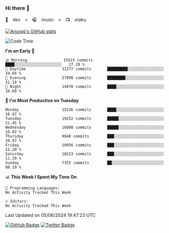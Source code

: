 ### Hi there 👋

🚀　dev　+　🎧　music　+　📺　otaku


[![Anurag's GitHub stats](https://github-readme-stats.vercel.app/api?username=koheitasaka&count_private=true&show_icons=true&theme=monokai)](https://github.com/koheitasaka/github-readme-stats)

<!--START_SECTION:waka-->
![Code Time](http://img.shields.io/badge/Code%20Time-1%2C161%20hrs%2023%20mins-blue)

**I'm an Early 🐤** 

```text
🌞 Morning                15523 commits       ████░░░░░░░░░░░░░░░░░░░░░   17.29 % 
🌆 Daytime                31277 commits       █████████░░░░░░░░░░░░░░░░   34.84 % 
🌃 Evening                27998 commits       ████████░░░░░░░░░░░░░░░░░   31.19 % 
🌙 Night                  14970 commits       ████░░░░░░░░░░░░░░░░░░░░░   16.68 % 
```
📅 **I'm Most Productive on Tuesday** 

```text
Monday                   15236 commits       ████░░░░░░░░░░░░░░░░░░░░░   16.97 % 
Tuesday                  19252 commits       █████░░░░░░░░░░░░░░░░░░░░   21.45 % 
Wednesday                16898 commits       █████░░░░░░░░░░░░░░░░░░░░   18.82 % 
Thursday                 9848 commits        ███░░░░░░░░░░░░░░░░░░░░░░   10.97 % 
Friday                   10956 commits       ███░░░░░░░░░░░░░░░░░░░░░░   12.20 % 
Saturday                 10223 commits       ███░░░░░░░░░░░░░░░░░░░░░░   11.39 % 
Sunday                   7355 commits        ██░░░░░░░░░░░░░░░░░░░░░░░   08.19 % 
```


📊 **This Week I Spent My Time On** 

```text
💬 Programming Languages: 
No Activity Tracked This Week

🔥 Editors: 
No Activity Tracked This Week
```


 Last Updated on 05/06/2024 19:47:23 UTC
<!--END_SECTION:waka-->

[![GitHub Badge](https://img.shields.io/badge/GitHub-100000?style=for-the-badge&logo=github&logoColor=white)](https://github.com/koheitasaka)
[![Twitter Badge](https://img.shields.io/badge/Twitter-1DA1F2?style=for-the-badge&logo=twitter&logoColor=white)](https://twitter.com/sleep_asleep_)
